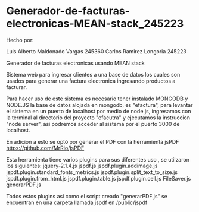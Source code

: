 # Generador-de-facturas-electronicas-MEAN-stack_245223

Hecho por:

Luis Alberto Maldonado Vargas 245360
Carlos Ramirez Longoria 245223


Generador de facturas electronicas usando MEAN stack

Sistema web para ingresar clientes a una base de datos los cuales son usados para generar una factura electronica
ingresando productos a facturar.

Para hacer uso de este sistema es necesario tener instalado MONGODB y NODE.JS
la base de datos alojada en mongodb, es "efactura", para levantar el sistema en un puerto de localhost por medio de node.js,
ingresamos con la terminal al directorio del proyecto "efacutra" y ejecutamos la instruccion "node server", asi podremos acceder
al sistema por el puerto 3000 de localhost.

En adicion a esto se optó por generar el PDF con la herramienta jsPDF https://github.com/MrRio/jsPDF

Esta herramienta tiene varios plugins para sus diferentes uso , se utilzaron los siguientes:
jquery-2.1.4.js
jspdf.js
jspdf.plugin.addimage.js
jspdf.plugin.standard_fonts_metrics.js 
jspdf.plugin.split_text_to_size.js   
jspdf.plugin.from_html.js
jspdf.plugin.table.js
jspdf.plugin.cell.js
FileSaver.js
generarPDF.js

Todos estos plugins asi como  el script creado "generarPDF.js" se encuentran en una carpeta llamada jspdf en /public/jspdf


